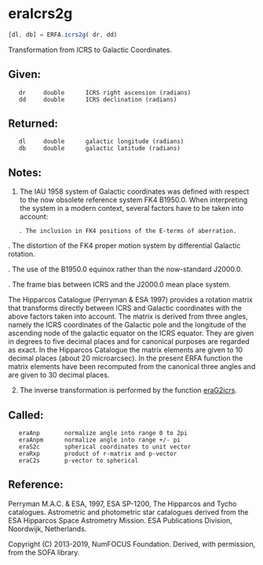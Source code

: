 # eraIcrs2g

```js
[dl, db] = ERFA.icrs2g( dr, dd)
```

Transformation from ICRS to Galactic Coordinates.

## Given:
```
   dr     double      ICRS right ascension (radians)
   dd     double      ICRS declination (radians)
```

## Returned:
```
   dl     double      galactic longitude (radians)
   db     double      galactic latitude (radians)
```

## Notes:

1) The IAU 1958 system of Galactic coordinates was defined with
   respect to the now obsolete reference system FK4 B1950.0.  When
   interpreting the system in a modern context, several factors have
   to be taken into account:

```
   . The inclusion in FK4 positions of the E-terms of aberration.
```

   . The distortion of the FK4 proper motion system by differential
     Galactic rotation.

   . The use of the B1950.0 equinox rather than the now-standard
     J2000.0.

   . The frame bias between ICRS and the J2000.0 mean place system.

   The Hipparcos Catalogue (Perryman & ESA 1997) provides a rotation
   matrix that transforms directly between ICRS and Galactic
   coordinates with the above factors taken into account.  The
   matrix is derived from three angles, namely the ICRS coordinates
   of the Galactic pole and the longitude of the ascending node of
   the galactic equator on the ICRS equator.  They are given in
   degrees to five decimal places and for canonical purposes are
   regarded as exact.  In the Hipparcos Catalogue the matrix
   elements are given to 10 decimal places (about 20 microarcsec).
   In the present ERFA function the matrix elements have been
   recomputed from the canonical three angles and are given to 30
   decimal places.

2) The inverse transformation is performed by the function [eraG2icrs][1].

## Called:
```
   eraAnp       normalize angle into range 0 to 2pi
   eraAnpm      normalize angle into range +/- pi
   eraS2c       spherical coordinates to unit vector
   eraRxp       product of r-matrix and p-vector
   eraC2s       p-vector to spherical
```

## Reference:
   Perryman M.A.C. & ESA, 1997, ESA SP-1200, The Hipparcos and Tycho
   catalogues.  Astrometric and photometric star catalogues
   derived from the ESA Hipparcos Space Astrometry Mission.  ESA
   Publications Division, Noordwijk, Netherlands.

Copyright (C) 2013-2019, NumFOCUS Foundation.
Derived, with permission, from the SOFA library.


[1]: era.g2icrs.md
